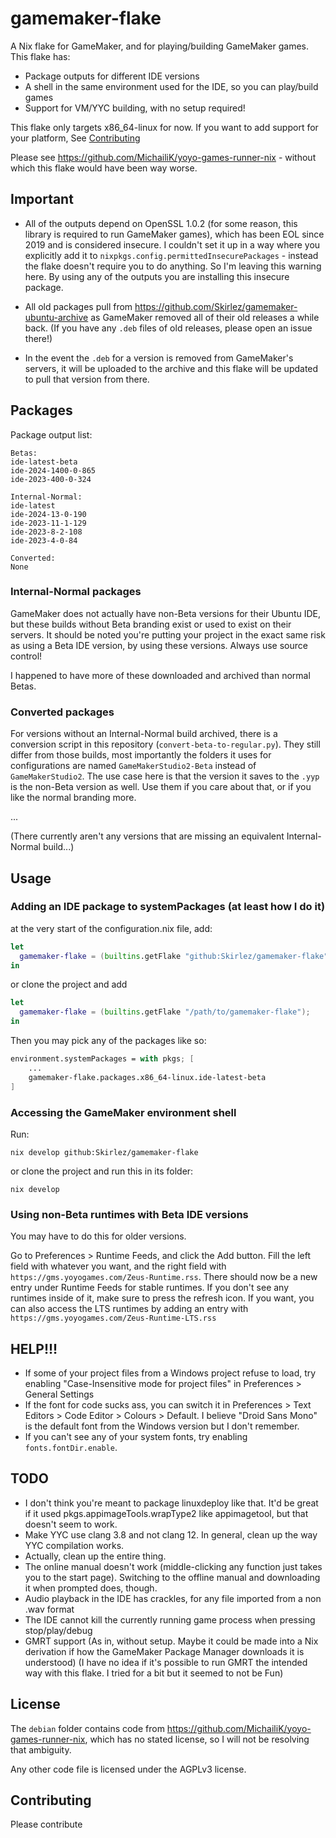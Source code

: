 # gamemaker-flake
A Nix flake for GameMaker, and for playing/building GameMaker games.
This flake has:
- Package outputs for different IDE versions
- A shell in the same environment used for the IDE, so you can play/build games
- Support for VM/YYC building, with no setup required!

This flake only targets x86_64-linux for now. If you want to add support for your platform, See 
[Contributing](#contributing)

Please see https://github.com/MichailiK/yoyo-games-runner-nix - without which this flake would have been way worse.

## Important
- All of the outputs depend on OpenSSL 1.0.2 (for some reason, this library is required to run GameMaker games), which has been EOL since 2019 and is considered insecure.
I couldn't set it up in a way where you explicitly add it to `nixpkgs.config.permittedInsecurePackages` - instead the flake doesn't require you to do anything.
So I'm leaving this warning here. By using any of the outputs you are installing this insecure package.

- All old packages pull from https://github.com/Skirlez/gamemaker-ubuntu-archive as GameMaker removed all of their old releases a while back.
(If you have any `.deb` files of old releases, please open an issue there!)

- In the event the `.deb` for a version is removed from GameMaker's servers, it will be uploaded to the archive and this flake will be updated to pull that version from there.

## Packages
Package output list:
```
Betas:
ide-latest-beta
ide-2024-1400-0-865
ide-2023-400-0-324

Internal-Normal:
ide-latest
ide-2024-13-0-190
ide-2023-11-1-129
ide-2023-8-2-108
ide-2023-4-0-84

Converted:
None
```

### Internal-Normal packages
GameMaker does not actually have non-Beta versions for their Ubuntu IDE, but these builds without Beta branding exist or used to exist on their servers.
It should be noted you're putting your project in the exact same risk as using a Beta IDE version, by using these versions. Always use source control!

I happened to have more of these downloaded and archived than normal Betas.

### Converted packages
For versions without an Internal-Normal build archived, there is a conversion script in this repository (`convert-beta-to-regular.py`). They still differ from those builds,
most importantly the folders it uses for configurations are named `GameMakerStudio2-Beta` instead of `GameMakerStudio2`.
The use case here is that the version it saves to the `.yyp` is the non-Beta version as well. Use them if you care about that, or if you like the normal branding more.

...

(There currently aren't any versions that are missing an equivalent Internal-Normal build...)

## Usage
### Adding an IDE package to systemPackages (at least how I do it)
at the very start of the configuration.nix file, add:
```nix
let
  gamemaker-flake = (builtins.getFlake "github:Skirlez/gamemaker-flake");
in
```
or clone the project and add
```nix
let
  gamemaker-flake = (builtins.getFlake "/path/to/gamemaker-flake");
in
```
Then you may pick any of the packages like so:
```nix
environment.systemPackages = with pkgs; [
	...
	gamemaker-flake.packages.x86_64-linux.ide-latest-beta
]
```
### Accessing the GameMaker environment shell
Run:
```
nix develop github:Skirlez/gamemaker-flake
```
or clone the project and run this in its folder:
```
nix develop
```

### Using non-Beta runtimes with Beta IDE versions
You may have to do this for older versions.

Go to Preferences > Runtime Feeds, and click the Add button.
Fill the left field with whatever you want, and the right field with `https://gms.yoyogames.com/Zeus-Runtime.rss`.
There should now be a new entry under Runtime Feeds for stable runtimes. If you don't see any runtimes inside of it, make sure to press the refresh icon.
If you want, you can also access the LTS runtimes by adding an entry with `https://gms.yoyogames.com/Zeus-Runtime-LTS.rss`

## HELP!!!
- If some of your project files from a Windows project refuse to load, try enabling "Case-Insensitive mode for project files" in Preferences > General Settings
- If the font for code sucks ass, you can switch it in Preferences > Text Editors > Code Editor > Colours > Default. I believe "Droid Sans Mono" is the default font from the Windows version but I don't remember. 
- If you can't see any of your system fonts, try enabling `fonts.fontDir.enable`.

## TODO
- I don't think you're meant to package linuxdeploy like that. It'd be great if it used pkgs.appimageTools.wrapType2 like appimagetool, but that doesn't seem to work.
- Make YYC use clang 3.8 and not clang 12. In general, clean up the way YYC compilation works.
- Actually, clean up the entire thing. 
- The online manual doesn't work (middle-clicking any function just takes you to the start page). Switching to the offline manual and downloading it when prompted does, though.
- Audio playback in the IDE has crackles, for any file imported from a non .wav format
- The IDE cannot kill the currently running game process when pressing stop/play/debug
- GMRT support (As in, without setup. Maybe it could be made into a Nix derivation if how the GameMaker Package Manager downloads it is understood) (I have no idea if it's possible to run GMRT the intended way with this flake. I tried for a bit but it seemed to not be Fun)


## License
The `debian` folder contains code from https://github.com/MichailiK/yoyo-games-runner-nix, which has no stated license, so
I will not be resolving that ambiguity.

Any other code file is licensed under the AGPLv3 license.

## Contributing
Please contribute